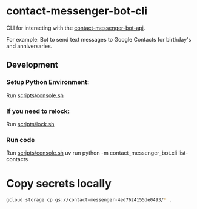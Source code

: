 # contact-messenger-bot-cli

CLI for interacting with the [contact-messenger-bot-api](../contact-messenger-bot-api/).

For example: Bot to send text messages to Google Contacts for birthday's and anniversaries.

## Development

### Setup Python Environment:

Run [scripts/console.sh](../scripts/console.sh)

### If you need to relock:

Run [scripts/lock.sh](../scripts/lock.sh)

### Run code

Run [scripts/console.sh](../scripts/console.sh) uv run python -m contact_messenger_bot.cli list-contacts

# Copy secrets locally

```sh
gcloud storage cp gs://contact-messenger-4ed7624155de0493/* .
```
